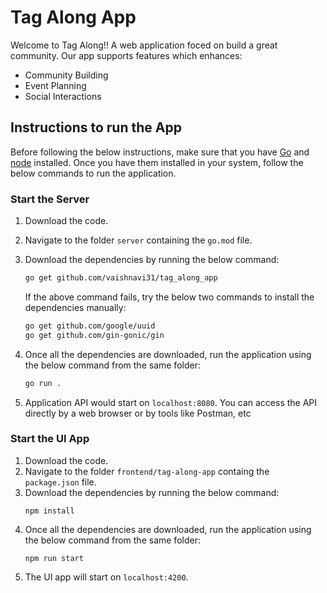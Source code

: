 # Tag Along App

Welcome to Tag Along!! A web application foced on build a great community. Our app supports features which enhances:
* Community Building
* Event Planning
* Social Interactions


## Instructions to run the App

Before following the below instructions, make sure that you have [Go](https://go.dev/) and [node](https://nodejs.org/en) installed. Once you have them installed in your system, follow the below commands to run the application.

### Start the Server

1. Download the code.
2. Navigate to the folder `server` containing the `go.mod` file.
3. Download the dependencies by running the below command:
    ```bash
    go get github.com/vaishnavi31/tag_along_app
    ```

    If the above command fails, try the below two commands to install the dependencies manually:
    ```bash
    go get github.com/google/uuid
    go get github.com/gin-gonic/gin
    ```
4. Once all the dependencies are downloaded, run the application using the below command from the same folder:
    ```bash
    go run .
    ```
5. Application API would start on `localhost:8080`. You can access the API directly by a web browser or by tools like Postman, etc


### Start the UI App

1. Download the code.
2. Navigate to the folder `frontend/tag-along-app` containg the `package.json` file.
3. Download the dependencies by running the below command:
    ```node
    npm install
    ```
4. Once all the dependencies are downloaded, run the application using the below command from the same folder:
    ```node
    npm run start
    ```
5. The UI app will start on `localhost:4200`.
